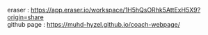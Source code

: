 eraser : https://app.eraser.io/workspace/1H5hQsORhk5AttExH5X9?origin=share  
github page : https://muhd-hyzel.github.io/coach-webpage/